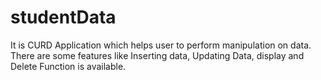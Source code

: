 # studentData
It is CURD Application which helps user to perform manipulation on data.
There are some features like Inserting data, Updating Data, display and Delete Function is available.
